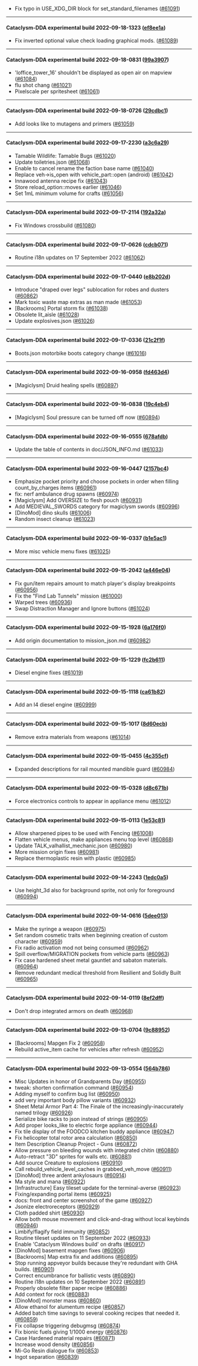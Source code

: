 * Fix typo in USE_XDG_DIR block for set_standard_filenames ([#61091](https://github.com/CleverRaven/Cataclysm-DDA/pull/61091))

---

#### Cataclysm-DDA experimental build 2022-09-18-1323 ([ef8ee1a](https://github.com/CleverRaven/Cataclysm-DDA/releases/tag/cdda-experimental-2022-09-18-1323))

* Fix inverted optional value check loading graphical mods. ([#61089](https://github.com/CleverRaven/Cataclysm-DDA/pull/61089))

---

#### Cataclysm-DDA experimental build 2022-09-18-0831 ([99a3907](https://github.com/CleverRaven/Cataclysm-DDA/releases/tag/cdda-experimental-2022-09-18-0831))

* 'loffice_tower_16' shouldn't be displayed as open air on mapview ([#61084](https://github.com/CleverRaven/Cataclysm-DDA/pull/61084))
* flu shot chang ([#61021](https://github.com/CleverRaven/Cataclysm-DDA/pull/61021))
* Pixelscale per spritesheet ([#61061](https://github.com/CleverRaven/Cataclysm-DDA/pull/61061))

---

#### Cataclysm-DDA experimental build 2022-09-18-0726 ([29cdbc1](https://github.com/CleverRaven/Cataclysm-DDA/releases/tag/cdda-experimental-2022-09-18-0726))

* Add looks like to mutagens and primers ([#61059](https://github.com/CleverRaven/Cataclysm-DDA/pull/61059))

---

#### Cataclysm-DDA experimental build 2022-09-17-2230 ([a3c6a29](https://github.com/CleverRaven/Cataclysm-DDA/releases/tag/cdda-experimental-2022-09-17-2230))

* Tamable Wildlife: Tamable Bugs ([#61020](https://github.com/CleverRaven/Cataclysm-DDA/pull/61020))
* Update toiletries.json ([#61068](https://github.com/CleverRaven/Cataclysm-DDA/pull/61068))
* Enable to cancel rename the faction base name  ([#61040](https://github.com/CleverRaven/Cataclysm-DDA/pull/61040))
* Replace veh->is_open with vehicle_part::open (android) ([#61042](https://github.com/CleverRaven/Cataclysm-DDA/pull/61042))
* Innawood antenna recipe fix ([#61043](https://github.com/CleverRaven/Cataclysm-DDA/pull/61043))
* Store reload_option::moves earlier ([#61046](https://github.com/CleverRaven/Cataclysm-DDA/pull/61046))
* Set 1mL minimum volume for crafts ([#61056](https://github.com/CleverRaven/Cataclysm-DDA/pull/61056))

---

#### Cataclysm-DDA experimental build 2022-09-17-2114 ([192a32a](https://github.com/CleverRaven/Cataclysm-DDA/releases/tag/cdda-experimental-2022-09-17-2114))

* Fix Windows crossbuild ([#61080](https://github.com/CleverRaven/Cataclysm-DDA/pull/61080))

---

#### Cataclysm-DDA experimental build 2022-09-17-0626 ([cdcb071](https://github.com/CleverRaven/Cataclysm-DDA/releases/tag/cdda-experimental-2022-09-17-0626))

* Routine i18n updates on 17 September 2022 ([#61062](https://github.com/CleverRaven/Cataclysm-DDA/pull/61062))

---

#### Cataclysm-DDA experimental build 2022-09-17-0440 ([e8b202d](https://github.com/CleverRaven/Cataclysm-DDA/releases/tag/cdda-experimental-2022-09-17-0440))

* Introduce "draped over legs" sublocation for robes and dusters ([#60862](https://github.com/CleverRaven/Cataclysm-DDA/pull/60862))
* Mark toxic waste map extras as man made ([#61053](https://github.com/CleverRaven/Cataclysm-DDA/pull/61053))
* [Backrooms] Portal storm fix ([#61038](https://github.com/CleverRaven/Cataclysm-DDA/pull/61038))
* Obsolete lit_aisle ([#61028](https://github.com/CleverRaven/Cataclysm-DDA/pull/61028))
* Update explosives.json ([#61026](https://github.com/CleverRaven/Cataclysm-DDA/pull/61026))

---

#### Cataclysm-DDA experimental build 2022-09-17-0336 ([21c2f1f](https://github.com/CleverRaven/Cataclysm-DDA/releases/tag/cdda-experimental-2022-09-17-0336))

* Boots.json motorbike boots category change ([#61016](https://github.com/CleverRaven/Cataclysm-DDA/pull/61016))

---

#### Cataclysm-DDA experimental build 2022-09-16-0958 ([fd463d4](https://github.com/CleverRaven/Cataclysm-DDA/releases/tag/cdda-experimental-2022-09-16-0958))

* [Magiclysm] Druid healing spells ([#60897](https://github.com/CleverRaven/Cataclysm-DDA/pull/60897))

---

#### Cataclysm-DDA experimental build 2022-09-16-0838 ([19c4eb4](https://github.com/CleverRaven/Cataclysm-DDA/releases/tag/cdda-experimental-2022-09-16-0838))

* [Magiclysm] Soul pressure can be turned off now ([#60894](https://github.com/CleverRaven/Cataclysm-DDA/pull/60894))

---

#### Cataclysm-DDA experimental build 2022-09-16-0555 ([678afdb](https://github.com/CleverRaven/Cataclysm-DDA/releases/tag/cdda-experimental-2022-09-16-0555))

* Update the table of contents in doc/JSON_INFO.md ([#61033](https://github.com/CleverRaven/Cataclysm-DDA/pull/61033))

---

#### Cataclysm-DDA experimental build 2022-09-16-0447 ([2157bc4](https://github.com/CleverRaven/Cataclysm-DDA/releases/tag/cdda-experimental-2022-09-16-0447))

* Emphasize pocket priority and choose pockets in order when filling count_by_charges items ([#60961](https://github.com/CleverRaven/Cataclysm-DDA/pull/60961))
* fix: nerf ambulance drug spawns ([#60974](https://github.com/CleverRaven/Cataclysm-DDA/pull/60974))
* [Magiclysm] Add OVERSIZE to flesh pouch ([#60931](https://github.com/CleverRaven/Cataclysm-DDA/pull/60931))
* Add MEDIEVAL_SWORDS category for magiclysm swords ([#60996](https://github.com/CleverRaven/Cataclysm-DDA/pull/60996))
* [DinoMod] dino skulls ([#61006](https://github.com/CleverRaven/Cataclysm-DDA/pull/61006))
* Random insect cleanup ([#61023](https://github.com/CleverRaven/Cataclysm-DDA/pull/61023))

---

#### Cataclysm-DDA experimental build 2022-09-16-0337 ([b1e5ac1](https://github.com/CleverRaven/Cataclysm-DDA/releases/tag/cdda-experimental-2022-09-16-0337))

* More misc vehicle menu fixes ([#61025](https://github.com/CleverRaven/Cataclysm-DDA/pull/61025))

---

#### Cataclysm-DDA experimental build 2022-09-15-2042 ([a446e04](https://github.com/CleverRaven/Cataclysm-DDA/releases/tag/cdda-experimental-2022-09-15-2042))

* Fix gun/item repairs amount to match player's display breakpoints ([#60956](https://github.com/CleverRaven/Cataclysm-DDA/pull/60956))
* Fix the "Find Lab Tunnels" mission ([#61000](https://github.com/CleverRaven/Cataclysm-DDA/pull/61000))
* Warped trees ([#60936](https://github.com/CleverRaven/Cataclysm-DDA/pull/60936))
* Swap Distraction Manager and Ignore buttons ([#61024](https://github.com/CleverRaven/Cataclysm-DDA/pull/61024))

---

#### Cataclysm-DDA experimental build 2022-09-15-1928 ([6a176f0](https://github.com/CleverRaven/Cataclysm-DDA/releases/tag/cdda-experimental-2022-09-15-1928))

* Add origin documentation to mission_json.md ([#60982](https://github.com/CleverRaven/Cataclysm-DDA/pull/60982))

---

#### Cataclysm-DDA experimental build 2022-09-15-1229 ([fc2b611](https://github.com/CleverRaven/Cataclysm-DDA/releases/tag/cdda-experimental-2022-09-15-1229))

* Diesel engine fixes ([#61019](https://github.com/CleverRaven/Cataclysm-DDA/pull/61019))

---

#### Cataclysm-DDA experimental build 2022-09-15-1118 ([ca61b82](https://github.com/CleverRaven/Cataclysm-DDA/releases/tag/cdda-experimental-2022-09-15-1118))

* Add an I4 diesel engine ([#60999](https://github.com/CleverRaven/Cataclysm-DDA/pull/60999))

---

#### Cataclysm-DDA experimental build 2022-09-15-1017 ([8d60ecb](https://github.com/CleverRaven/Cataclysm-DDA/releases/tag/cdda-experimental-2022-09-15-1017))

* Remove extra materials from weapons ([#61014](https://github.com/CleverRaven/Cataclysm-DDA/pull/61014))

---

#### Cataclysm-DDA experimental build 2022-09-15-0455 ([4c355cf](https://github.com/CleverRaven/Cataclysm-DDA/releases/tag/cdda-experimental-2022-09-15-0455))

* Expanded descriptions for rail mounted mandible guard ([#60984](https://github.com/CleverRaven/Cataclysm-DDA/pull/60984))

---

#### Cataclysm-DDA experimental build 2022-09-15-0328 ([d8c671b](https://github.com/CleverRaven/Cataclysm-DDA/releases/tag/cdda-experimental-2022-09-15-0328))

* Force electronics controls to appear in appliance menu ([#61012](https://github.com/CleverRaven/Cataclysm-DDA/pull/61012))

---

#### Cataclysm-DDA experimental build 2022-09-15-0113 ([1e53c81](https://github.com/CleverRaven/Cataclysm-DDA/releases/tag/cdda-experimental-2022-09-15-0113))

* Allow sharpened pipes to be used with Fencing ([#61008](https://github.com/CleverRaven/Cataclysm-DDA/pull/61008))
* Flatten vehicle menus, make appliances menu top level ([#60868](https://github.com/CleverRaven/Cataclysm-DDA/pull/60868))
* Update TALK_valhallist_mechanic.json ([#60980](https://github.com/CleverRaven/Cataclysm-DDA/pull/60980))
* More mission origin fixes ([#60981](https://github.com/CleverRaven/Cataclysm-DDA/pull/60981))
* Replace thermoplastic resin with plastic ([#60985](https://github.com/CleverRaven/Cataclysm-DDA/pull/60985))

---

#### Cataclysm-DDA experimental build 2022-09-14-2243 ([1edc0a5](https://github.com/CleverRaven/Cataclysm-DDA/releases/tag/cdda-experimental-2022-09-14-2243))

* Use height_3d also for background sprite, not only for foreground ([#60994](https://github.com/CleverRaven/Cataclysm-DDA/pull/60994))

---

#### Cataclysm-DDA experimental build 2022-09-14-0616 ([5dee013](https://github.com/CleverRaven/Cataclysm-DDA/releases/tag/cdda-experimental-2022-09-14-0616))

* Make the syringe a weapon ([#60975](https://github.com/CleverRaven/Cataclysm-DDA/pull/60975))
* Set random cosmetic traits when beginning creation of custom character ([#60959](https://github.com/CleverRaven/Cataclysm-DDA/pull/60959))
* Fix radio activation mod not being consumed ([#60962](https://github.com/CleverRaven/Cataclysm-DDA/pull/60962))
* Spill overflow/MIGRATION pockets from vehicle parts ([#60963](https://github.com/CleverRaven/Cataclysm-DDA/pull/60963))
* Fix case hardened sheet metal gauntlet and sabaton materials. ([#60964](https://github.com/CleverRaven/Cataclysm-DDA/pull/60964))
* Remove redundant medical threshold from Resilient and Solidly Built ([#60965](https://github.com/CleverRaven/Cataclysm-DDA/pull/60965))

---

#### Cataclysm-DDA experimental build 2022-09-14-0119 ([8ef2dff](https://github.com/CleverRaven/Cataclysm-DDA/releases/tag/cdda-experimental-2022-09-14-0119))

* Don't drop integrated armors on death ([#60968](https://github.com/CleverRaven/Cataclysm-DDA/pull/60968))

---

#### Cataclysm-DDA experimental build 2022-09-13-0704 ([9c88952](https://github.com/CleverRaven/Cataclysm-DDA/releases/tag/cdda-experimental-2022-09-13-0704))

* [Backrooms] Mapgen Fix 2 ([#60958](https://github.com/CleverRaven/Cataclysm-DDA/pull/60958))
* Rebuild active_item cache for vehicles after refresh ([#60952](https://github.com/CleverRaven/Cataclysm-DDA/pull/60952))

---

#### Cataclysm-DDA experimental build 2022-09-13-0554 ([564b786](https://github.com/CleverRaven/Cataclysm-DDA/releases/tag/cdda-experimental-2022-09-13-0554))

* Misc Updates in honor of Grandparents Day ([#60955](https://github.com/CleverRaven/Cataclysm-DDA/pull/60955))
* tweak: shorten confirmation command ([#60954](https://github.com/CleverRaven/Cataclysm-DDA/pull/60954))
* Adding myself to confirm bug list ([#60950](https://github.com/CleverRaven/Cataclysm-DDA/pull/60950))
* add very important body pillow variants ([#60932](https://github.com/CleverRaven/Cataclysm-DDA/pull/60932))
* Sheet Metal Armor Part 4: The Finale of the increasingly-inaccurately named trilogy ([#60926](https://github.com/CleverRaven/Cataclysm-DDA/pull/60926))
* Serialize bike racks to json instead of strings ([#60905](https://github.com/CleverRaven/Cataclysm-DDA/pull/60905))
* Add proper looks_like to electric forge appliance ([#60944](https://github.com/CleverRaven/Cataclysm-DDA/pull/60944))
* Fix tile display of the FOODCO kitchen buddy appliance ([#60947](https://github.com/CleverRaven/Cataclysm-DDA/pull/60947))
* Fix helicopter total rotor area calculation ([#60850](https://github.com/CleverRaven/Cataclysm-DDA/pull/60850))
* Item Description Cleanup Project - Guns ([#60872](https://github.com/CleverRaven/Cataclysm-DDA/pull/60872))
* Allow pressure on bleeding wounds with integrated chitin ([#60880](https://github.com/CleverRaven/Cataclysm-DDA/pull/60880))
* Auto-retract "3D" sprites for walls etc. ([#60881](https://github.com/CleverRaven/Cataclysm-DDA/pull/60881))
* Add source Creature to explosions ([#60910](https://github.com/CleverRaven/Cataclysm-DDA/pull/60910))
* Call rebuild_vehicle_level_caches in grabbed_veh_move ([#60911](https://github.com/CleverRaven/Cataclysm-DDA/pull/60911))
* [DinoMod] three ardent ankylosaurs ([#60914](https://github.com/CleverRaven/Cataclysm-DDA/pull/60914))
* Ma style and mana ([#60922](https://github.com/CleverRaven/Cataclysm-DDA/pull/60922))
* [Infrastructure] Easy tileset update for the terminal-averse ([#60923](https://github.com/CleverRaven/Cataclysm-DDA/pull/60923))
* Fixing/expanding portal items ([#60925](https://github.com/CleverRaven/Cataclysm-DDA/pull/60925))
* docs: front and center screenshot of the game ([#60927](https://github.com/CleverRaven/Cataclysm-DDA/pull/60927))
* Jsonize electroreceptors ([#60929](https://github.com/CleverRaven/Cataclysm-DDA/pull/60929))
* Cloth padded shirt ([#60930](https://github.com/CleverRaven/Cataclysm-DDA/pull/60930))
* Allow both mouse movement and click-and-drag without local keybinds ([#60946](https://github.com/CleverRaven/Cataclysm-DDA/pull/60946))
* Limbify/flagify field immunity ([#60852](https://github.com/CleverRaven/Cataclysm-DDA/pull/60852))
* Routine tileset updates on 11 September 2022 ([#60933](https://github.com/CleverRaven/Cataclysm-DDA/pull/60933))
* Enable 'Cataclysm Windows build' on drafts ([#60917](https://github.com/CleverRaven/Cataclysm-DDA/pull/60917))
* [DinoMod] basement mapgen fixes ([#60906](https://github.com/CleverRaven/Cataclysm-DDA/pull/60906))
* [Backrooms] Map extra fix and additions ([#60895](https://github.com/CleverRaven/Cataclysm-DDA/pull/60895))
* Stop running appveyor builds because they're redundant with GHA builds. ([#60901](https://github.com/CleverRaven/Cataclysm-DDA/pull/60901))
* Correct encumbrance for ballistic vests ([#60890](https://github.com/CleverRaven/Cataclysm-DDA/pull/60890))
* Routine i18n updates on 10 September 2022 ([#60891](https://github.com/CleverRaven/Cataclysm-DDA/pull/60891))
* Properly obsolete filter paper recipe ([#60886](https://github.com/CleverRaven/Cataclysm-DDA/pull/60886))
* Add context for rock ([#60883](https://github.com/CleverRaven/Cataclysm-DDA/pull/60883))
* [DinoMod] monster mass ([#60860](https://github.com/CleverRaven/Cataclysm-DDA/pull/60860))
* Allow ethanol for alumentum recipe ([#60857](https://github.com/CleverRaven/Cataclysm-DDA/pull/60857))
* Added batch time savings to several cooking recipes that needed it. ([#60859](https://github.com/CleverRaven/Cataclysm-DDA/pull/60859))
* Fix collapse triggering debugmsg ([#60874](https://github.com/CleverRaven/Cataclysm-DDA/pull/60874))
* Fix bionic fuels giving 1/1000 energy ([#60876](https://github.com/CleverRaven/Cataclysm-DDA/pull/60876))
* Case Hardened material repairs ([#60871](https://github.com/CleverRaven/Cataclysm-DDA/pull/60871))
* Increase wood density ([#60856](https://github.com/CleverRaven/Cataclysm-DDA/pull/60856))
* Mi-Go Resin dialogue fix ([#60853](https://github.com/CleverRaven/Cataclysm-DDA/pull/60853))
* Ingot separation ([#60839](https://github.com/CleverRaven/Cataclysm-DDA/pull/60839))
